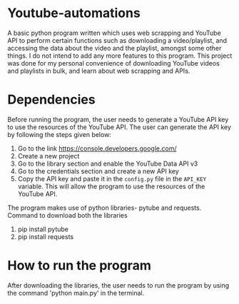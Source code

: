 # Youtube-automations

A basic python program written which uses web scrapping and YouTube API to perform certain functions such as downloading a video/playlist, and accessing the data about the video and the playlist, amongst some other things. I do not intend to add any more features to this program. This project was done for my personal convenience of downloading YouTube videos and playlists in bulk, and learn about web scrapping and APIs.

# Dependencies

Before running the program, the user needs to generate a YouTube API key to use the resources of the YouTube API. The user can generate the API key by following the steps given below:
1. Go to the link https://console.developers.google.com/
2. Create a new project
3. Go to the library section and enable the YouTube Data API v3
4. Go to the credentials section and create a new API key
5. Copy the API key and paste it in the `config.py` file in the `API_KEY` variable. This will allow the program to use the resources of the YouTube API.

The program makes use of python libraries- pytube and requests.
Command to download both the libraries

1. pip install pytube
2. pip install requests

# How to run the program

After downloading the libraries, the user needs to run the program by using the command 'python main.py' in the terminal.
